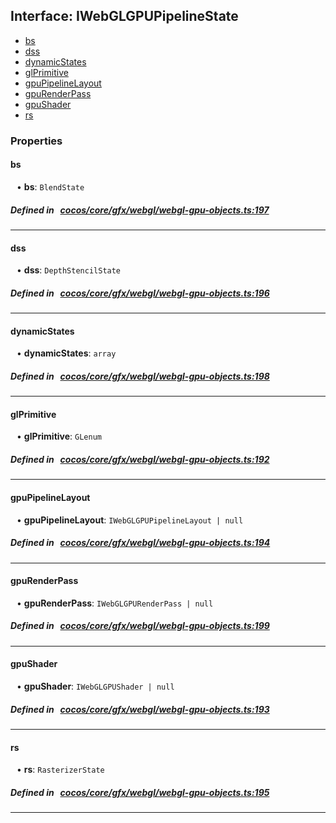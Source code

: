 ## Interface: IWebGLGPUPipelineState

- [bs](#bs)
- [dss](#dss)
- [dynamicStates](#dynamicStates)
- [glPrimitive](#glPrimitive)
- [gpuPipelineLayout](#gpuPipelineLayout)
- [gpuRenderPass](#gpuRenderPass)
- [gpuShader](#gpuShader)
- [rs](#rs)

### Properties

#### bs

<div style="margin-left: 10px;">


• **bs**: ``BlendState``

</div>


##### Defined in &nbsp;   [cocos/core/gfx/webgl/webgl-gpu-objects.ts:197](https://github.com/cocos-creator/engine/blob/c7bf6b8a9/cocos/core/gfx/webgl/webgl-gpu-objects.ts#L197)&nbsp;

___
#### dss

<div style="margin-left: 10px;">


• **dss**: ``DepthStencilState``

</div>


##### Defined in &nbsp;   [cocos/core/gfx/webgl/webgl-gpu-objects.ts:196](https://github.com/cocos-creator/engine/blob/c7bf6b8a9/cocos/core/gfx/webgl/webgl-gpu-objects.ts#L196)&nbsp;

___
#### dynamicStates

<div style="margin-left: 10px;">


• **dynamicStates**: ``array``

</div>


##### Defined in &nbsp;   [cocos/core/gfx/webgl/webgl-gpu-objects.ts:198](https://github.com/cocos-creator/engine/blob/c7bf6b8a9/cocos/core/gfx/webgl/webgl-gpu-objects.ts#L198)&nbsp;

___
#### glPrimitive

<div style="margin-left: 10px;">


• **glPrimitive**: ``GLenum``

</div>


##### Defined in &nbsp;   [cocos/core/gfx/webgl/webgl-gpu-objects.ts:192](https://github.com/cocos-creator/engine/blob/c7bf6b8a9/cocos/core/gfx/webgl/webgl-gpu-objects.ts#L192)&nbsp;

___
#### gpuPipelineLayout

<div style="margin-left: 10px;">


• **gpuPipelineLayout**: ``IWebGLGPUPipelineLayout | null``

</div>


##### Defined in &nbsp;   [cocos/core/gfx/webgl/webgl-gpu-objects.ts:194](https://github.com/cocos-creator/engine/blob/c7bf6b8a9/cocos/core/gfx/webgl/webgl-gpu-objects.ts#L194)&nbsp;

___
#### gpuRenderPass

<div style="margin-left: 10px;">


• **gpuRenderPass**: ``IWebGLGPURenderPass | null``

</div>


##### Defined in &nbsp;   [cocos/core/gfx/webgl/webgl-gpu-objects.ts:199](https://github.com/cocos-creator/engine/blob/c7bf6b8a9/cocos/core/gfx/webgl/webgl-gpu-objects.ts#L199)&nbsp;

___
#### gpuShader

<div style="margin-left: 10px;">


• **gpuShader**: ``IWebGLGPUShader | null``

</div>


##### Defined in &nbsp;   [cocos/core/gfx/webgl/webgl-gpu-objects.ts:193](https://github.com/cocos-creator/engine/blob/c7bf6b8a9/cocos/core/gfx/webgl/webgl-gpu-objects.ts#L193)&nbsp;

___
#### rs

<div style="margin-left: 10px;">


• **rs**: ``RasterizerState``

</div>


##### Defined in &nbsp;   [cocos/core/gfx/webgl/webgl-gpu-objects.ts:195](https://github.com/cocos-creator/engine/blob/c7bf6b8a9/cocos/core/gfx/webgl/webgl-gpu-objects.ts#L195)&nbsp;

___
